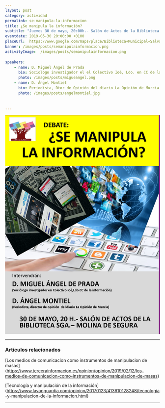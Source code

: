 ```yaml
---
layout: post
category: actividad
permalink: se-manipula-la-informacion
title: ¿Se manipula la información?    
subtitle: "Jueves 30 de mayo, 20:00h.- Salón de Actos de la Biblioteca SALVADOR GARCÍA AGUILAR"
eventdate: 2019-05-30 20:00:00 +0100
placeUrl:  https://www.google.com/maps/place/Biblioteca+Municipal+Salvador+Garc%C3%ADa+Aguilar/@38.0580143,-1.2046854,15z/data=!4m2!3m1!1s0x0:0x7bb1faa78306d56b?sa=X&ved=2ahUKEwj3ubfk0LbiAhX7URUIHUmkDIUQ_BIwCnoECA4QCA
banner: /images/posts/semanipulainformacion.png
activityImage:  /images/posts/semanipulainformacion.png  
     
speakers:  
    - name: D. Miguel Ángel de Prada 
      bio: Sociologo investigador el el Colectivo Ioé, Ldo. en CC de la Información
      photo: /images/posts/migueangel.png
    - name: D. Ángel Montiel  
      bio: Periodista, Dtor de Opinión del diario La Opinión de Murcia  
      photo: /images/posts/angelmontiel.jpg
    

---
```


![cartel](/images/posts/semanipulainformacion.png)  


***

### Artículos relacionados

[Los medios de comunicacion como instrumentos de manipulacion de masas]  
(https://www.tercerainformacion.es/opinion/opinion/2019/02/12/los-medios-de-comunicacion-como-instrumentos-de-manipulacion-de-masas)


[Tecnología y manipulación de la información]  
(https://www.lavanguardia.com/opinion/20170123/413610128248/tecnologia-y-manipulacion-de-la-informacion.html)

***


